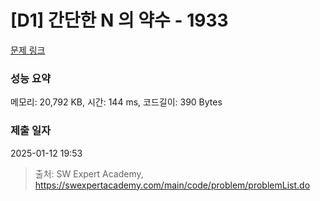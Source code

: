 # [D1] 간단한 N 의 약수 - 1933 

[문제 링크](https://swexpertacademy.com/main/code/problem/problemDetail.do?contestProbId=AV5PhcWaAKIDFAUq) 

### 성능 요약

메모리: 20,792 KB, 시간: 144 ms, 코드길이: 390 Bytes

### 제출 일자

2025-01-12 19:53



> 출처: SW Expert Academy, https://swexpertacademy.com/main/code/problem/problemList.do